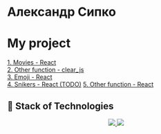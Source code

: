 # Александр Сипко

# My project

[1. Movies - React](https://alexandersipko.github.io/movie/) </br>
[2. Other function - clear_js](https://alexandersipko.github.io/avsipko.github.io/) </br>
[3. Emoji - React](https://meme-emoji.netlify.app) </br>
[4. Snikers - React (TODO)](https://superlative-kelpie-b634cd.netlify.app)
[5. Other function - React](https://alexandersipko.github.io/react-function/)

## 🚀 Stack of Technologies
<p align="center">
  <a href="https://skillicons.dev/">
    <img src="https://skillicons.dev/icons?i=bash,lua,neovim,git,gitlab,github,githubactions,py,django,redis,postgres,nginx,docker,kubernetes,html,css,javascript,typescript,react,aws,gcp&perline=7&theme=dark" />
  </a>
  <a href="https://github.com/AlexanderSipko/?tab=repositories">
    <img src="https://github-readme-stats.vercel.app/api/top-langs/?username=AlexanderSipko&layout=compact&hide_border=true&hide_title=true&count_private=true&include_all_commits=true&show_icons=true&bg_color=00000000&text_color=c3c6ce&icon_color=4e64f7" />
  </a>
</p>
